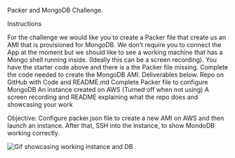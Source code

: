 Packer and MongoDB Challenge.

Instructions

For the challenge we would like you to create a Packer file that create us an AMI that is provisioned for MongoDB. We don’t require you to connect the App at the moment but we should like to see a working machine that has a Mongo shell running inside. (Ideally this can be a screen recording).
You have the starter code above and there is a the Packer file missing. Complete the code needed to create the MongoDB AMI. Deliverables below.
Repo on GitHub with Code and README.md
Complete Packer file to configure MongoDB
An instance created on AWS (Turned off when not using)
A screen recording and README explaining what the repo does and showcasing your work

Objective: Configure packer.json file to create a new AMI on AWS and then launch an instance. After that, SSH into the instance, to show MondoDB working correctly.

![Gif showcasing working instance and DB](https://github.com/waltervoynarovsky/packer-mongodb-challenge/blob/main/Screen%20recording.gif)
